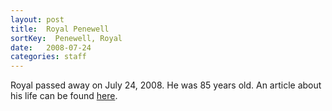 ```yaml
---
layout: post
title:  Royal Penewell
sortKey:  Penewell, Royal
date:   2008-07-24
categories: staff
---
```

Royal passed away on July 24, 2008. He was 85 years old. An article about his life can be found [here](http://tinyurl.com/q8t64ej).
